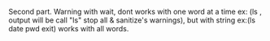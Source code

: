 Second part. Warning with wait, dont works with one word at a time ex: (ls <enter>, output will be call "ls" stop all & sanitize's warnings), but with string ex:(ls date pwd exit) works with all words.

